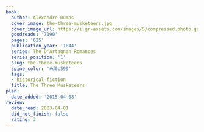 ```yaml
---
book:
  author: Alexandre Dumas
  cover_image: the-three-musketeers.jpg
  cover_image_url: https://i.gr-assets.com/images/S/compressed.photo.goodreads.com/books/1320436982l/7190._SX98_.jpg
  goodreads: '7190'
  pages: '625'
  publication_year: '1844'
  series: The D'Artagnan Romances
  series_position: '1'
  slug: the-three-musketeers
  spine_color: '#d0c599'
  tags:
  - historical-fiction
  title: The Three Musketeers
plan:
  date_added: '2015-04-08'
review:
  date_read: 2003-04-01
  did_not_finish: false
  rating: 3
---
```

